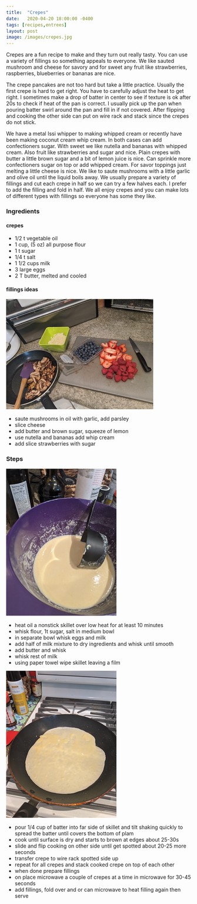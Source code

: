 ```yaml
---
title:  "Crepes"
date:   2020-04-20 18:00:00 -0400
tags: [recipes,entrees]
layout: post
image: /images/crepes.jpg
---
```

Crepes are a fun recipe to make and they turn out really tasty.  You can use a variety of fillings so something appeals to everyone.
We like sauted mushroom and cheese for savory and for sweet any fruit like strawberries, raspberries, blueberries or bananas are nice.

The crepe pancakes are not too hard but take a little practice.  Usually the first crepe is hard to get right.  You have to carefully adjust
the heat to get right.  I sometimes make a drop of batter in center to see if texture is ok after 20s to check if heat of
the pan is correct.  I usually pick up the pan when pouring batter swirl around the pan and fill in if not covered.  After
flipping and cooking the other side can put on wire rack and stack since the crepes do not stick.  

We have a metal Issi whipper to making whipped cream or recently have been making coconut cream whip cream.  In both cases can add confectioners sugar.  With sweet we like nutella and bananas with whipped cream.  Also fruit like strawberries and sugar and nice.  Plain crepes with butter a little brown sugar and a bit of lemon juice is nice.  Can sprinkle more confectioners sugar on top or add whipped cream.  For savor toppings just melting a little cheese
is nice.  We like to saute mushrooms with a little garlic and olive oil until the liquid boils away.  We usually prepare a
variety of fillings and cut each crepe in half so we can try a few halves each.  I prefer to add the filling and fold in
half.  We all enjoy crepes and you can make lots of different types with fillings so everyone has some they like.

### Ingredients
#### crepes
- 1/2 t vegetable oil
- 1 cup, (5 oz) all purpose flour
- 1 t sugar
- 1/4 t salt
- 1 1/2 cups milk
- 3 large eggs
- 2 T butter, melted and cooled

#### fillings ideas

![Crepe filling](/images/crepes3.jpg)

- saute mushrooms in oil with garlic, add parsley
- slice cheese
- add butter and brown sugar, squeeze of lemon
- use nutella and bananas add whip cream
- add slice strawberries with sugar

### Steps

![Crepes batter](/images/crepes1.jpg)

- heat oil a nonstick skillet over low heat for at least 10 minutes
- whisk flour, 1t sugar, salt in medium bowl
- in separate bowl whisk eggs and milk
- add half of milk mixture to dry ingredients and whisk until smooth
- add butter and whisk
- whisk rest of milk
- using paper towel wipe skillet leaving a film

![Crepes in pan](/images/crepes2.jpg)

- pour 1/4 cup of batter into far side of skillet and tilt shaking quickly to spread the batter until covers the bottom of plam
- cook until surface is dry and starts to brown at edges about 25-30s
- slide and flip cooking on other side until get spotted about 20-25 more seconds
- transfer crepe to wire rack spotted side up
- repeat for all crepes and stack cooked crepe on top of each other
- when done prepare fillings
- on place microwave a couple of crepes at a time in microwave for 30-45 seconds
- add fillings, fold over and or can microwave to heat filling again then serve
